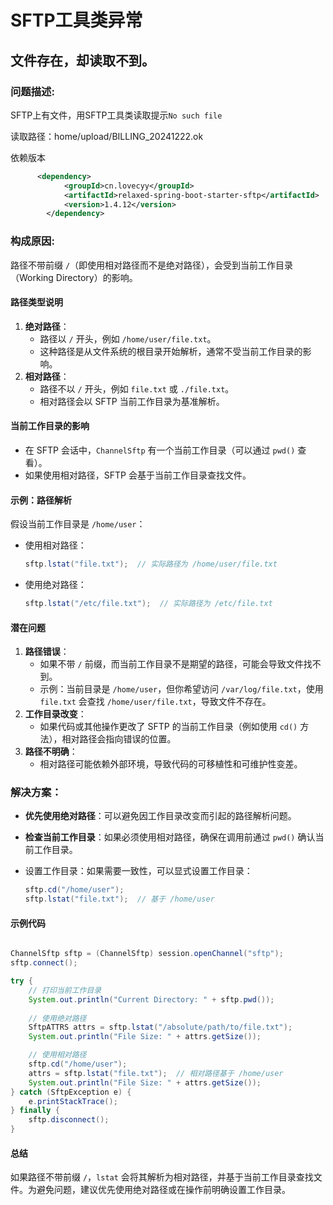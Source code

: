 # SFTP工具类异常

## 文件存在，却读取不到。

### 问题描述: 

SFTP上有文件，用SFTP工具类读取提示`No such file`

读取路径：home/upload/BILLING_20241222.ok

依赖版本

```xml
      <dependency>
            <groupId>cn.lovecyy</groupId>
            <artifactId>relaxed-spring-boot-starter-sftp</artifactId>
            <version>1.4.12</version>
        </dependency>
```

### 构成原因:

路径不带前缀 `/`（即使用相对路径而不是绝对路径），会受到当前工作目录（Working Directory）的影响。

#### **路径类型说明**

1. **绝对路径**：
   - 路径以 `/` 开头，例如 `/home/user/file.txt`。
   - 这种路径是从文件系统的根目录开始解析，通常不受当前工作目录的影响。
2. **相对路径**：
   - 路径不以 `/` 开头，例如 `file.txt` 或 `./file.txt`。
   - 相对路径会以 SFTP 当前工作目录为基准解析。

#### **当前工作目录的影响**

- 在 SFTP 会话中，`ChannelSftp` 有一个当前工作目录（可以通过 `pwd()` 查看）。
- 如果使用相对路径，SFTP 会基于当前工作目录查找文件。

#### **示例：路径解析**

假设当前工作目录是 `/home/user`：

- 使用相对路径：

  ```java
  sftp.lstat("file.txt");  // 实际路径为 /home/user/file.txt
  ```

- 使用绝对路径：

  ```java
  sftp.lstat("/etc/file.txt");  // 实际路径为 /etc/file.txt
  ```

#### **潜在问题**

1. **路径错误**：
   - 如果不带 `/` 前缀，而当前工作目录不是期望的路径，可能会导致文件找不到。
   - 示例：当前目录是 `/home/user`，但你希望访问 `/var/log/file.txt`，使用 `file.txt` 会查找 `/home/user/file.txt`，导致文件不存在。
2. **工作目录改变**：
   - 如果代码或其他操作更改了 SFTP 的当前工作目录（例如使用 `cd()` 方法），相对路径会指向错误的位置。
3. **路径不明确**：
   - 相对路径可能依赖外部环境，导致代码的可移植性和可维护性变差。

### 解决方案：

- **优先使用绝对路径**：可以避免因工作目录改变而引起的路径解析问题。

- **检查当前工作目录**：如果必须使用相对路径，确保在调用前通过 `pwd()` 确认当前工作目录。

- 设置工作目录：如果需要一致性，可以显式设置工作目录：

  ```java
  sftp.cd("/home/user");
  sftp.lstat("file.txt");  // 基于 /home/user
  ```

#### **示例代码**

```java

ChannelSftp sftp = (ChannelSftp) session.openChannel("sftp");
sftp.connect();

try {
    // 打印当前工作目录
    System.out.println("Current Directory: " + sftp.pwd());
    
    // 使用绝对路径
    SftpATTRS attrs = sftp.lstat("/absolute/path/to/file.txt");
    System.out.println("File Size: " + attrs.getSize());

    // 使用相对路径
    sftp.cd("/home/user");
    attrs = sftp.lstat("file.txt");  // 相对路径基于 /home/user
    System.out.println("File Size: " + attrs.getSize());
} catch (SftpException e) {
    e.printStackTrace();
} finally {
    sftp.disconnect();
}
```

#### **总结**

如果路径不带前缀 `/`，`lstat` 会将其解析为相对路径，并基于当前工作目录查找文件。为避免问题，建议优先使用绝对路径或在操作前明确设置工作目录。



